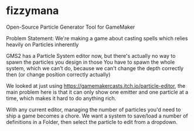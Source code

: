 # fizzymana
Open-Source Particle Generator Tool for GameMaker

Problem Statement:
We're making a game about casting spells which relies heavily on Particles inherently

GMS2 has a Particle System editor now, but there's actually no way to spawn the particles you design in those
You have to spawn the whole system, which we can't do, because we can't change the depth correctly then (or change position correctly actually)

We looked at just using https://gamemakercasts.itch.io/particle-editor, the main problem here is that it can only show one emitter and one particle at a time, which makes it hard to do anything rich.

With any current editor, managing the number of particles you'd need to ship a game becomes a chore.
We want a system to save/load a number of definitions in a Folder, then select the particle to edit from a dropdown.
